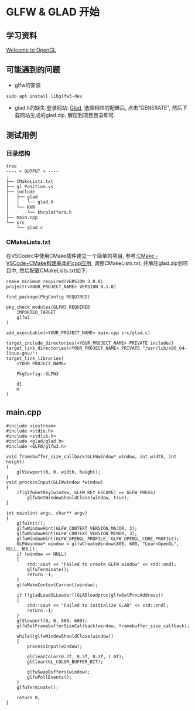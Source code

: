 # GLFW & GLAD 开始

## 学习资料
[Welcome to OpenGL](https://learnopengl.com/)

## 可能遇到的问题
* glfw的安装
```
sudo apt install libglfw3-dev
```

* glad.h的缺失
登录网站: [Glad](https://glad.dav1d.de/), 选择相应的配置后, 点击"GENERATE", 然后下载网站生成的glad.zip, 解压到项目目录即可.

## 测试用例
### 目录结构
```
tree
---- < OUTPUT > ----
.
├── CMakeLists.txt
├── gl_Position.vs
├── include
│   ├── glad
│   │   └── glad.h
│   └── KHR
│       └── khrplatform.h
├── main.cpp
└── src
    └── glad.c
```

### CMakeLists.txt
在VSCodec中使用CMake插件建立一个简单的项目, 参考:[CMake - VSCode+CMake构建基本的cpp应用](tools/plantuml/cmake/cmake_vscode.md), 调整CMakeLists.txt, 并解压glad.zip到项目中, 然后配置CMakeLists.txt如下:
```
cmake_minimum_required(VERSION 3.0.0)
project(<YOUR_PROJECT_NAME> VERSION 0.1.0)

find_package(PkgConfig REQUIRED)

pkg_check_modules(GLFW3 REQUIRED
    IMPORTED_TARGET
    glfw3
)

add_executable(<YOUR_PROJECT_NAME> main.cpp src/glad.c)

target_include_directories(<YOUR_PROJECT_NAME> PRIVATE include/)
target_link_directories(<YOUR_PROJECT_NAME> PRIVATE "/usr/lib/x86_64-linux-gnu/")
target_link_libraries(
    <YOUR_PROJECT_NAME>
    
    PkgConfig::GLFW3

    dl
    m
)

```


## main.cpp
```
#include <iostream>
#include <stdio.h>
#include <stdlib.h>
#include <glad/glad.h>
#include <GLFW/glfw3.h>

void framebuffer_size_callback(GLFWwindow* window, int width, int height)
{
    glViewport(0, 0, width, height);
}
void processInput(GLFWwindow *window)
{
    if(glfwGetKey(window, GLFW_KEY_ESCAPE) == GLFW_PRESS)
        glfwSetWindowShouldClose(window, true);
}
 
int main(int argc, char** argv)
{
    glfwInit();
    glfwWindowHint(GLFW_CONTEXT_VERSION_MAJOR, 3);
    glfwWindowHint(GLFW_CONTEXT_VERSION_MINOR, 3);
    glfwWindowHint(GLFW_OPENGL_PROFILE, GLFW_OPENGL_CORE_PROFILE);
    GLFWwindow* window = glfwCreateWindow(800, 600, "LearnOpenGL", NULL, NULL);
    if (window == NULL)
    {
        std::cout << "Failed to create GLFW window" << std::endl;
        glfwTerminate();
        return -1;
    }
    glfwMakeContextCurrent(window);

    if (!gladLoadGLLoader((GLADloadproc)glfwGetProcAddress))
    {
        std::cout << "Failed to initialize GLAD" << std::endl;
        return -1;
    }
    glViewport(0, 0, 800, 600);
    glfwSetFramebufferSizeCallback(window, framebuffer_size_callback);  

    while(!glfwWindowShouldClose(window))
    {
        processInput(window);

        glClearColor(0.2f, 0.3f, 0.3f, 1.0f);
        glClear(GL_COLOR_BUFFER_BIT);

        glfwSwapBuffers(window);
        glfwPollEvents();    
    }
    glfwTerminate();

    return 0;
}
```